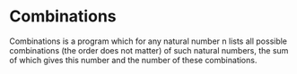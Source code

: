 # Combinations
Combinations is a program which for any natural number n lists all possible combinations (the order does not matter) of such natural numbers, the sum of which gives this number and the number of these combinations.

